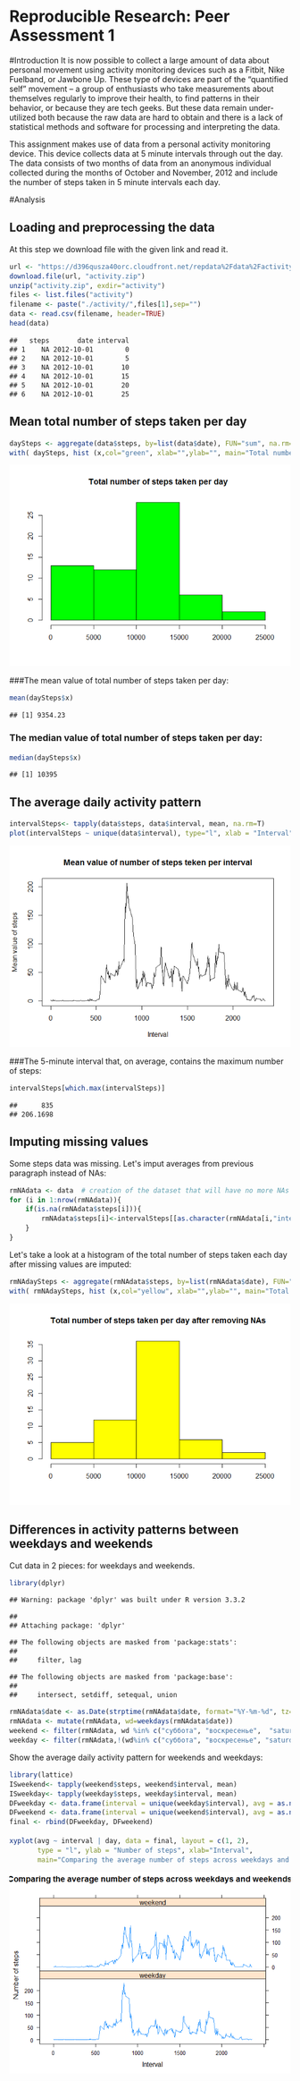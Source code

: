 # Reproducible Research: Peer Assessment 1
#Introduction
It is now possible to collect a large amount of data about personal movement using activity monitoring devices such as a Fitbit, Nike Fuelband, or Jawbone Up. These type of devices are part of the “quantified self” movement – a group of enthusiasts who take measurements about themselves regularly to improve their health, to find patterns in their behavior, or because they are tech geeks. But these data remain under-utilized both because the raw data are hard to obtain and there is a lack of statistical methods and software for processing and interpreting the data.

This assignment makes use of data from a personal activity monitoring device. This device collects data at 5 minute intervals through out the day. The data consists of two months of data from an anonymous individual collected during the months of October and November, 2012 and include the number of steps taken in 5 minute intervals each day.

#Analysis

## Loading and preprocessing the data
At this step we download file with the given link and read it.

```r
url <- "https://d396qusza40orc.cloudfront.net/repdata%2Fdata%2Factivity.zip"
download.file(url, "activity.zip")
unzip("activity.zip", exdir="activity")
files <- list.files("activity")
filename <- paste("./activity/",files[1],sep="")
data <- read.csv(filename, header=TRUE)
head(data)
```

```
##   steps       date interval
## 1    NA 2012-10-01        0
## 2    NA 2012-10-01        5
## 3    NA 2012-10-01       10
## 4    NA 2012-10-01       15
## 5    NA 2012-10-01       20
## 6    NA 2012-10-01       25
```



## Mean total number of steps taken per day


```r
daySteps <- aggregate(data$steps, by=list(data$date), FUN="sum", na.rm=TRUE)
with( daySteps, hist (x,col="green", xlab="",ylab="", main="Total number of steps taken per day"))
```

![](PA1_template_files/figure-html/unnamed-chunk-2-1.png)<!-- -->

###The mean value of total number of steps taken per day:

```r
mean(daySteps$x)
```

```
## [1] 9354.23
```
### The median value of total number of steps taken per day:

```r
median(daySteps$x)
```

```
## [1] 10395
```

## The average daily activity pattern

```r
intervalSteps<- tapply(data$steps, data$interval, mean, na.rm=T)
plot(intervalSteps ~ unique(data$interval), type="l", xlab = "Interval", ylab="Mean value of steps", main="Mean value of number of steps teken per interval")
```

![](PA1_template_files/figure-html/unnamed-chunk-5-1.png)<!-- -->

###The 5-minute interval that, on average, contains the maximum number of steps:

```r
intervalSteps[which.max(intervalSteps)]
```

```
##      835 
## 206.1698
```


## Imputing missing values
Some steps data was missing. Let's imput averages from previous paragraph instead of NAs: 

```r
rmNAdata <- data  # creation of the dataset that will have no more NAs
for (i in 1:nrow(rmNAdata)){
    if(is.na(rmNAdata$steps[i])){
        rmNAdata$steps[i]<-intervalSteps[[as.character(rmNAdata[i,"interval"])]]
    }
}
```
Let's take a look at a histogram of the total number of steps taken each day after missing values are imputed:

```r
rmNAdaySteps <- aggregate(rmNAdata$steps, by=list(rmNAdata$date), FUN="sum")
with( rmNAdaySteps, hist (x,col="yellow", xlab="",ylab="", main="Total number of steps taken per day after removing NAs"))
```

![](PA1_template_files/figure-html/unnamed-chunk-8-1.png)<!-- -->

## Differences in activity patterns between weekdays and weekends
Cut data in 2 pieces: for weekdays and weekends.

```r
library(dplyr)
```

```
## Warning: package 'dplyr' was built under R version 3.3.2
```

```
## 
## Attaching package: 'dplyr'
```

```
## The following objects are masked from 'package:stats':
## 
##     filter, lag
```

```
## The following objects are masked from 'package:base':
## 
##     intersect, setdiff, setequal, union
```

```r
rmNAdata$date <- as.Date(strptime(rmNAdata$date, format="%Y-%m-%d", tz=""))
rmNAdata <- mutate(rmNAdata, wd=weekdays(rmNAdata$date))
weekend <- filter(rmNAdata, wd %in% c("суббота", "воскресенье",  "saturday", "sunday"))
weekday <- filter(rmNAdata,!(wd%in% c("суббота", "воскресенье", "saturday", "sunday")))
```
Show the average daily activity pattern for weekends and weekdays:

```r
library(lattice)
ISweekend<- tapply(weekend$steps, weekend$interval, mean)
ISweekday<- tapply(weekday$steps, weekday$interval, mean)
DFweekday <- data.frame(interval = unique(weekday$interval), avg = as.numeric(ISweekday), day = rep("weekday", length(ISweekday)))
DFweekend <- data.frame(interval = unique(weekend$interval), avg = as.numeric(ISweekend), day = rep("weekend", length(ISweekend)))
final <- rbind(DFweekday, DFweekend)

xyplot(avg ~ interval | day, data = final, layout = c(1, 2), 
       type = "l", ylab = "Number of steps", xlab="Interval", 
       main="Comparing the average number of steps across weekdays and weekends")
```

![](PA1_template_files/figure-html/unnamed-chunk-10-1.png)<!-- -->

